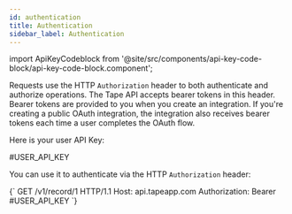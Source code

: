 ```yaml
---
id: authentication
title: Authentication
sidebar_label: Authentication
---
```


import ApiKeyCodeblock from '@site/src/components/api-key-code-block/api-key-code-block.component';

Requests use the HTTP `Authorization` header to both authenticate and authorize operations. The Tape API accepts bearer tokens in this header. Bearer tokens are provided to you when you create an integration. If you're creating a public OAuth integration, the integration also receives bearer tokens each time a user completes the OAuth flow.

Here is your user API Key:

<ApiKeyCodeblock language="shell">
#USER_API_KEY
</ApiKeyCodeblock>

You can use it to authenticate via the HTTP `Authorization` header:

<ApiKeyCodeblock language="http">
{`
GET /v1/record/1 HTTP/1.1
Host: api.tapeapp.com
Authorization: Bearer #USER_API_KEY
`}
</ApiKeyCodeblock>
